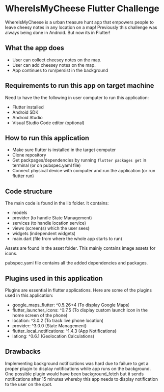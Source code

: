 # WhereIsMyCheese Flutter Challenge

 WhereIsMyCheese is a urban treasure hunt app that empowers people to leave cheesy notes in any location on a map! Previously this challenge was always being done in Android. But now its in Flutter!
 
## What the app does

- User can collect cheesey notes on the map.
- User can add cheesey notes on the map.
- App continues to run/persist in the background


## Requirements to run this app on target machine

Need to have the the following in user computer to run this application:
 - Flutter installed
 - Android SDK
 - Android Studio
 - Visual Studio Code editor (optional)
 
## How to run this application
- Make sure flutter is installed in the target computer
- Clone repository
- Get packpages/dependencies by running ```flutter packages get``` in terminal (or on pubspec.yaml file)
- Connect physical device with computer and run the application (or run flutter run)

## Code structure

The main code is found in the lib folder. It contains:
- models
- provider (to handle State Management)
- services (to handle location service)
- views (screen(s) which the user sees)
- widgets (independent widgets)
- main.dart (file from where the whole app starts to run)

Assets are found in the asset folder. This mainly contains image assets for icons.

pubspec.yaml file contains all the added dependencies and packages.
 
## Plugins used in this application

Plugins are essential in flutter applications. Here are some of the plugins used in this application: 
 - google_maps_flutter: ^0.5.26+4 (To display Google Maps)
 - flutter_launcher_icons: ^0.7.5 (To display custom launch icon in the home screen of the phone)
 - location: ^3.0.2 (To track live phone location)
 - provider: ^3.0.0 (State Management)
 - flutter_local_notifications: ^1.4.3 (App Notifications)
 - latlong: ^0.6.1 (Geolocation Calculations)
 
 ## Drawbacks
 
 Implementing background notifications was hard due to failure to get a proper plugin to display notifications while app runs on the background. One possible plugin would have been background_fetch but it sends notifications after 15 minutes whereby this app needs to display notification to the user on the spot.
